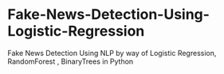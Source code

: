 # Fake-News-Detection-Using-Logistic-Regression
Fake News Detection Using NLP by way of Logistic Regression, RandomForest , BinaryTrees in Python
